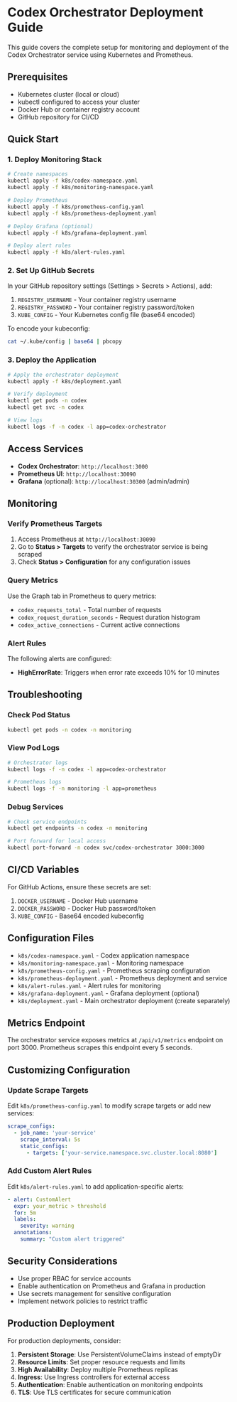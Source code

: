 # Codex Orchestrator Deployment Guide

This guide covers the complete setup for monitoring and deployment of the Codex Orchestrator service using Kubernetes and Prometheus.

## Prerequisites

- Kubernetes cluster (local or cloud)
- kubectl configured to access your cluster
- Docker Hub or container registry account
- GitHub repository for CI/CD

## Quick Start

### 1. Deploy Monitoring Stack

```bash
# Create namespaces
kubectl apply -f k8s/codex-namespace.yaml
kubectl apply -f k8s/monitoring-namespace.yaml

# Deploy Prometheus
kubectl apply -f k8s/prometheus-config.yaml
kubectl apply -f k8s/prometheus-deployment.yaml

# Deploy Grafana (optional)
kubectl apply -f k8s/grafana-deployment.yaml

# Deploy alert rules
kubectl apply -f k8s/alert-rules.yaml
```

### 2. Set Up GitHub Secrets

In your GitHub repository settings (Settings > Secrets > Actions), add:

1. `REGISTRY_USERNAME` - Your container registry username
2. `REGISTRY_PASSWORD` - Your container registry password/token
3. `KUBE_CONFIG` - Your Kubernetes config file (base64 encoded)

To encode your kubeconfig:
```bash
cat ~/.kube/config | base64 | pbcopy
```

### 3. Deploy the Application

```bash
# Apply the orchestrator deployment
kubectl apply -f k8s/deployment.yaml

# Verify deployment
kubectl get pods -n codex
kubectl get svc -n codex

# View logs
kubectl logs -f -n codex -l app=codex-orchestrator
```

## Access Services

- **Codex Orchestrator**: `http://localhost:3000`
- **Prometheus UI**: `http://localhost:30090`
- **Grafana** (optional): `http://localhost:30300` (admin/admin)

## Monitoring

### Verify Prometheus Targets

1. Access Prometheus at `http://localhost:30090`
2. Go to **Status > Targets** to verify the orchestrator service is being scraped
3. Check **Status > Configuration** for any configuration issues

### Query Metrics

Use the Graph tab in Prometheus to query metrics:
- `codex_requests_total` - Total number of requests
- `codex_request_duration_seconds` - Request duration histogram
- `codex_active_connections` - Current active connections

### Alert Rules

The following alerts are configured:
- **HighErrorRate**: Triggers when error rate exceeds 10% for 10 minutes

## Troubleshooting

### Check Pod Status
```bash
kubectl get pods -n codex -n monitoring
```

### View Pod Logs
```bash
# Orchestrator logs
kubectl logs -f -n codex -l app=codex-orchestrator

# Prometheus logs
kubectl logs -f -n monitoring -l app=prometheus
```

### Debug Services
```bash
# Check service endpoints
kubectl get endpoints -n codex -n monitoring

# Port forward for local access
kubectl port-forward -n codex svc/codex-orchestrator 3000:3000
```

## CI/CD Variables

For GitHub Actions, ensure these secrets are set:

1. `DOCKER_USERNAME` - Docker Hub username
2. `DOCKER_PASSWORD` - Docker Hub password/token
3. `KUBE_CONFIG` - Base64 encoded kubeconfig

## Configuration Files

- `k8s/codex-namespace.yaml` - Codex application namespace
- `k8s/monitoring-namespace.yaml` - Monitoring namespace
- `k8s/prometheus-config.yaml` - Prometheus scraping configuration
- `k8s/prometheus-deployment.yaml` - Prometheus deployment and service
- `k8s/alert-rules.yaml` - Alert rules for monitoring
- `k8s/grafana-deployment.yaml` - Grafana deployment (optional)
- `k8s/deployment.yaml` - Main orchestrator deployment (create separately)

## Metrics Endpoint

The orchestrator service exposes metrics at `/api/v1/metrics` endpoint on port 3000. Prometheus scrapes this endpoint every 5 seconds.

## Customizing Configuration

### Update Scrape Targets

Edit `k8s/prometheus-config.yaml` to modify scrape targets or add new services:

```yaml
scrape_configs:
  - job_name: 'your-service'
    scrape_interval: 5s
    static_configs:
      - targets: ['your-service.namespace.svc.cluster.local:8080']
```

### Add Custom Alert Rules

Edit `k8s/alert-rules.yaml` to add application-specific alerts:

```yaml
- alert: CustomAlert
  expr: your_metric > threshold
  for: 5m
  labels:
    severity: warning
  annotations:
    summary: "Custom alert triggered"
```

## Security Considerations

- Use proper RBAC for service accounts
- Enable authentication on Prometheus and Grafana in production
- Use secrets management for sensitive configuration
- Implement network policies to restrict traffic

## Production Deployment

For production deployments, consider:

1. **Persistent Storage**: Use PersistentVolumeClaims instead of emptyDir
2. **Resource Limits**: Set proper resource requests and limits
3. **High Availability**: Deploy multiple Prometheus replicas
4. **Ingress**: Use Ingress controllers for external access
5. **Authentication**: Enable authentication on monitoring endpoints
6. **TLS**: Use TLS certificates for secure communication
